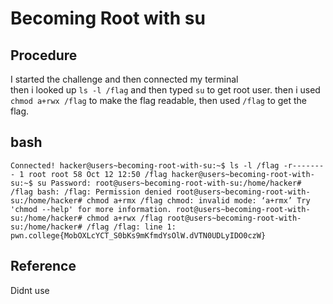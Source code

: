 # Becoming Root with su

## Procedure
I started the challenge and then connected my terminal<br>
then i looked up `ls -l /flag` and then typed `su` to get root user.
then i used `chmod a+rwx /flag` to make the flag readable, then used `/flag` to get the flag.

## bash
`Connected!
hacker@users~becoming-root-with-su:~$ ls -l /flag
-r-------- 1 root root 58 Oct 12 12:50 /flag
hacker@users~becoming-root-with-su:~$ su
Password:
root@users~becoming-root-with-su:/home/hacker# /flag
bash: /flag: Permission denied
root@users~becoming-root-with-su:/home/hacker# chmod a+rmx /flag
chmod: invalid mode: ‘a+rmx’
Try 'chmod --help' for more information.
root@users~becoming-root-with-su:/home/hacker# chmod a+rwx /flag
root@users~becoming-root-with-su:/home/hacker# /flag
/flag: line 1: pwn.college{MobOXLcYCT_S0bKs9mKfmdYsOlW.dVTN0UDLyIDO0czW}`

## Reference
Didnt use
